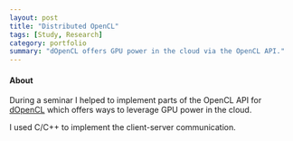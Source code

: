 ```yaml
---
layout: post
title: "Distributed OpenCL"
tags: [Study, Research]
category: portfolio
summary: "dOpenCL offers GPU power in the cloud via the OpenCL API."
---
```

#### About
During a seminar I helped to implement parts of the OpenCL API for [dOpenCL](http://www.uni-muenster.de/PVS/en/research/dopencl/) which offers ways to leverage GPU power in the cloud.

I used C/C++ to implement the client-server communication.
